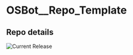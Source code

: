 # OSBot__Repo_Template

## Repo details

![Current Release](https://img.shields.io/badge/release-v0.1.14-blue)
